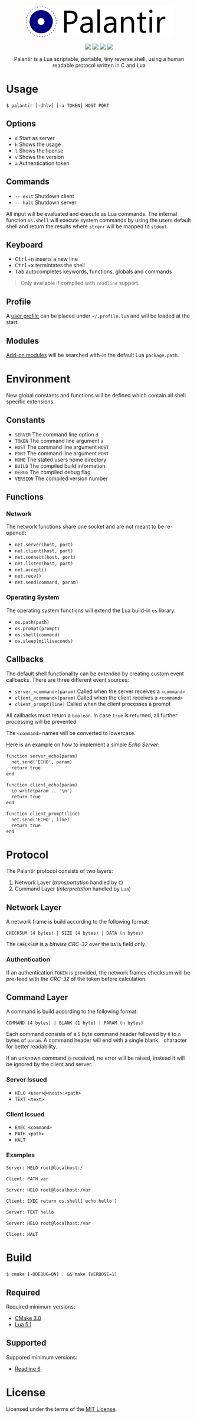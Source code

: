 <p align="center">
  <img src="doc/palantir.png" alt="Palantir">
</p>

<p align="center">
  <img src="https://img.shields.io/github/release/cuhsat/palantir.svg"> 
  <img src="https://img.shields.io/github/languages/code-size/cuhsat/palantir.svg">
  <img src="https://img.shields.io/travis/cuhsat/palantir.svg">
  <img src="https://img.shields.io/github/license/cuhsat/palantir.svg">
</p>

<p align="center">
  Palantir is a Lua scriptable, portable, tiny reverse shell, using a human
  readable protocol written in C and Lua
</p>

# Usage
```
$ palantir [-dhlv] [-a TOKEN] HOST PORT
```

## Options
* `d` Start as server
* `h` Shows the usage
* `l` Shows the license
* `v` Shows the version
* `a` Authentication token

## Commands
* `-- exit` Shutdown client
* `-- halt` Shutdown server

All input will be evaluated and execute as Lua commands. The internal function
`os.shell` will execute system commands by using the users default shell and
return the results where `strerr` will be mapped to `stdout`.

## Keyboard
* <kbd>Ctrl</kbd>+<kbd>n</kbd> inserts a new line
* <kbd>Ctrl</kbd>+<kbd>x</kbd> termintates the shell
* <kbd>Tab</kbd> autocompletes keywords, functions, globals and commands

> Only available if compiled with `readline` support.

## Profile 
A [user profile](https://www.github.com/cuhsat/palantir-profile) can be 
placed under `~/.profile.lua` and will be loaded at the start.

## Modules
[Add-on modules](https://www.github.com/cuhsat/palantir-modules) will be 
searched with-in the default Lua `package.path`.

# Environment
New global constants and functions will be defined which contain all shell
specific extensions.

## Constants
* `SERVER`  The command line option `d`
* `TOKEN`   The command line argument `a`
* `HOST`    The command line argument `HOST`
* `PORT`    The command line argument `PORT`
* `HOME`    The stated users home directory
* `BUILD`   The compiled build information
* `DEBUG`   The compiled debug flag
* `VERSION` The compiled version number

## Functions

### Network
The network functions share one socket and are not meant to be re-opened:

* `net.server(host, port)`
* `net.client(host, port)`
* `net.connect(host, port)`
* `net.listen(host, port)`
* `net.accept()`
* `net.recv()`
* `net.send(command, param)`

### Operating System
The operating system functions will extend the Lua build-in `os` library:

* `os.path(path)`
* `os.prompt(prompt)`
* `os.shell(command)`
* `os.sleep(milliseconds)`

## Callbacks
The default shell functionality can be extended by creating custom event
callbacks. There are three different event sources:

* `server_<command>(param)` Called when the server receives a `<command>`
* `client_<command>(param)` Called when the client receives a `<command>`
* `client_prompt(line)`     Called when the client processes a prompt

All callbacks must return a `boolean`. In case `true` is returned, all further
processing will be prevented.

The `<command>` names will be converted to lowercase.

Here is an example on how to implement a simple _Echo Server_:
```
function server_echo(param)
  net.send('ECHO', param)
  return true
end
```
```
function client_echo(param)
  io.write(param .. '\n')
  return true
end
```
```
function client_prompt(line)
  net.send('ECHO', line)
  return true
end
```

# Protocol
The Palantir protocol consists of two layers:

1. Network Layer (_transportation_ handled by `C`)
2. Command Layer (_interpretation_ handled by `Lua`)

## Network Layer
A network frame is build according to the following format:
```
CHECKSUM (4 bytes) | SIZE (4 bytes) | DATA (n bytes)
```
The `CHECKSUM` is a _bitwise CRC-32_ over the `DATA` field only.

### Authentication
If an authentication `TOKEN` is provided, the network frames checksum will be
pre-feed with the _CRC-32_ of the token before calculation.

## Command Layer
A command is build according to the following format:
```
COMMAND (4 bytes) | BLANK (1 byte) | PARAM (n bytes)
```
Each command consists of a `5` byte command header followed by `0` to `n`
bytes of `param`. A command header will end with a single blank ` ` character
for better readability.

If an unknown command is received, no error will be raised, instead it will be
ignored by the client and server.

### Server Issued
* `HELO <user>@<host>:<path>`
* `TEXT <text>`

### Client Issued
* `EXEC <command>`
* `PATH <path>`
* `HALT`

### Examples
```
Server: HELO root@localhost:/
```
```
Client: PATH var
```

```
Server: HELO root@localhost:/var
```
```
Client: EXEC return os.shell('echo hello')
```
```
Server: TEXT hello
```

```
Server: HELO root@localhost:/var
```
```
Client: HALT
```

# Build
```
$ cmake [-DDEBUG=ON] . && make [VERBOSE=1]
```

## Required
Required minimum versions:

* [CMake 3.0](https://cmake.org)
* [Lua 5.1](https://www.lua.org)

## Supported
Suppored minimum versions:

* [Readline 6](https://tiswww.case.edu/php/chet/readline/rltop.html)

# License
Licensed under the terms of the [MIT License](LICENSE).
